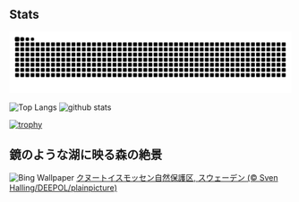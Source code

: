 ## Stats
<picture>
  <source media="(prefers-color-scheme: dark)" srcset="https://raw.githubusercontent.com/ba230t/ba230t/output/github-contribution-grid-snake-dark.svg">
  <source media="(prefers-color-scheme: light)" srcset="https://raw.githubusercontent.com/ba230t/ba230t/output/github-contribution-grid-snake.svg">
  <img alt="github contribution grid snake animation" src="https://raw.githubusercontent.com/ba230t/ba230t/output/github-contribution-grid-snake.svg">
</picture>

<p align="left">
  <img alt="Top Langs" height="150px" src="https://github-readme-stats.vercel.app/api/top-langs/?username=ba230t&layout=compact&theme=transparent" />
  <img alt="github stats" height="150px" src="https://github-readme-stats.vercel.app/api?username=ba230t&theme=transparent" />
</p>

[![trophy](https://github-profile-trophy.vercel.app/?username=ba230t&theme=transparent&column=7)](https://github.com/ryo-ma/github-profile-trophy)


<!-- Bing Wallpaper Start -->
## 鏡のような湖に映る森の絶景
![Bing Wallpaper](https://www.bing.com/th?id=OHR.SwedenReserve_JA-JP5195008647_1920x1080.jpg&rf=LaDigue_1920x1080.jpg&pid=hp)
[クヌートイスモッセン自然保護区, スウェーデン (© Sven Halling/DEEPOL/plainpicture)](https://www.bing.com/search?q=Knuth%C3%B6jdsmossen+%E8%87%AA%E7%84%B6%E4%BF%9D%E8%AD%B7%E5%8C%BA%2c+%E3%82%B9%E3%82%A6%E3%82%A7%E3%83%BC%E3%83%87%E3%83%B3&form=hpcapt&filters=HpDate%3a%2220250530_1500%22)
<!-- Bing Wallpaper End -->
